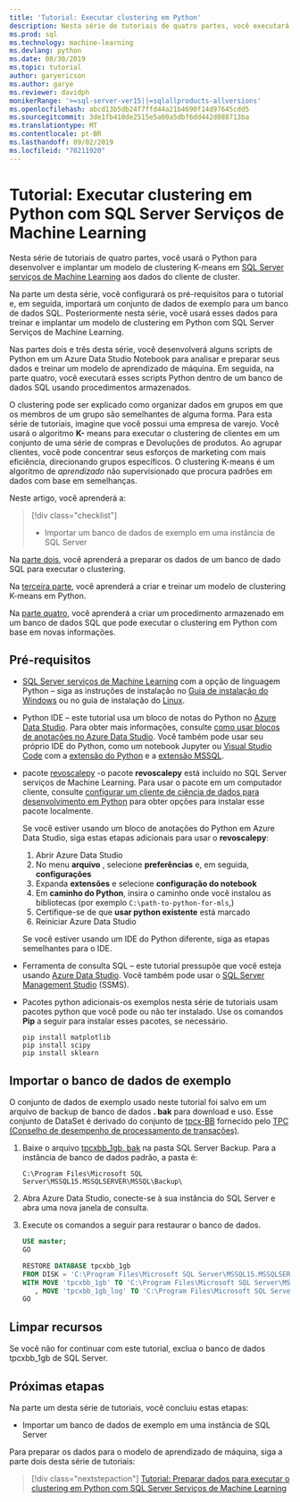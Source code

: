 ```yaml
---
title: 'Tutorial: Executar clustering em Python'
description: Nesta série de tutoriais de quatro partes, você executará o clustering de clientes em um banco de dados SQL usando o Python com SQL Server Serviços de Machine Learning.
ms.prod: sql
ms.technology: machine-learning
ms.devlang: python
ms.date: 08/30/2019
ms.topic: tutorial
author: garyericson
ms.author: garye
ms.reviewer: davidph
monikerRange: '>=sql-server-ver15||=sqlallproducts-allversions'
ms.openlocfilehash: abcd13b5db24f7ffd44a21b4690f14d97645cdd5
ms.sourcegitcommit: 3de1fb410de2515e5a00a5dbf6dd442d888713ba
ms.translationtype: MT
ms.contentlocale: pt-BR
ms.lasthandoff: 09/02/2019
ms.locfileid: "70211920"
---
```

# <a name="tutorial-perform-clustering-in-python-with-sql-server-machine-learning-services"></a>Tutorial: Executar clustering em Python com SQL Server Serviços de Machine Learning

Nesta série de tutoriais de quatro partes, você usará o Python para desenvolver e implantar um modelo de clustering K-means em [SQL Server serviços de Machine Learning](../what-is-sql-server-machine-learning.md) aos dados do cliente de cluster.

Na parte um desta série, você configurará os pré-requisitos para o tutorial e, em seguida, importará um conjunto de dados de exemplo para um banco de dados SQL. Posteriormente nesta série, você usará esses dados para treinar e implantar um modelo de clustering em Python com SQL Server Serviços de Machine Learning.

Nas partes dois e três desta série, você desenvolverá alguns scripts de Python em um Azure Data Studio Notebook para analisar e preparar seus dados e treinar um modelo de aprendizado de máquina. Em seguida, na parte quatro, você executará esses scripts Python dentro de um banco de dados SQL usando procedimentos armazenados.

O clustering pode ser explicado como organizar dados em grupos em que os membros de um grupo são semelhantes de alguma forma. Para esta série de tutoriais, imagine que você possui uma empresa de varejo. Você usará o algoritmo **K-** means para executar o clustering de clientes em um conjunto de uma série de compras e Devoluções de produtos. Ao agrupar clientes, você pode concentrar seus esforços de marketing com mais eficiência, direcionando grupos específicos.
O clustering K-means é um algoritmo de *aprendizado* não supervisionado que procura padrões em dados com base em semelhanças.

Neste artigo, você aprenderá a:

> [!div class="checklist"]
> * Importar um banco de dados de exemplo em uma instância de SQL Server

Na [parte dois](tutorial-python-clustering-model-prepare-data.md), você aprenderá a preparar os dados de um banco de dado SQL para executar o clustering.

Na [terceira parte](tutorial-python-clustering-model-build.md), você aprenderá a criar e treinar um modelo de clustering K-means em Python.

Na [parte quatro](tutorial-python-clustering-model-deploy.md), você aprenderá a criar um procedimento armazenado em um banco de dados SQL que pode executar o clustering em Python com base em novas informações.

## <a name="prerequisites"></a>Pré-requisitos

* [SQL Server serviços de Machine Learning](../what-is-sql-server-machine-learning.md) com a opção de linguagem Python – siga as instruções de instalação no [Guia de instalação do Windows](../install/sql-machine-learning-services-windows-install.md) ou no guia de instalação do [Linux](https://docs.microsoft.com/sql/linux/sql-server-linux-setup-machine-learning?toc=%2fsql%2fadvanced-analytics%2ftoc.json&view=sql-server-linux-ver15).

* Python IDE – este tutorial usa um bloco de notas do Python no [Azure Data Studio](../../azure-data-studio/what-is.md). Para obter mais informações, consulte [como usar blocos de anotações no Azure Data Studio](../../azure-data-studio/sql-notebooks.md). Você também pode usar seu próprio IDE do Python, como um notebook Jupyter ou [Visual Studio Code](https://code.visualstudio.com/docs) com a [extensão do Python](https://marketplace.visualstudio.com/items?itemName=ms-python.python) e a [extensão MSSQL](https://marketplace.visualstudio.com/items?itemName=ms-mssql.mssql).

* pacote [revoscalepy](https://docs.microsoft.com/machine-learning-server/python-reference/revoscalepy/revoscalepy-package) -o pacote **revoscalepy** está incluído no SQL Server serviços de Machine Learning. Para usar o pacote em um computador cliente, consulte [configurar um cliente de ciência de dados para desenvolvimento em Python](../python/setup-python-client-tools-sql.md) para obter opções para instalar esse pacote localmente.

  Se você estiver usando um bloco de anotações do Python em Azure Data Studio, siga estas etapas adicionais para usar o **revoscalepy**:

  1. Abrir Azure Data Studio
  1. No menu **arquivo** , selecione **preferências** e, em seguida, **configurações**
  1. Expanda **extensões** e selecione **configuração do notebook**
  1. Em **caminho do Python**, insira o caminho onde você instalou as bibliotecas (por exemplo `C:\path-to-python-for-mls`,)
  1. Certifique-se de que **usar python existente** está marcado
  1. Reiniciar Azure Data Studio

  Se você estiver usando um IDE do Python diferente, siga as etapas semelhantes para o IDE.

* Ferramenta de consulta SQL – este tutorial pressupõe que você esteja usando [Azure Data Studio](../../azure-data-studio/what-is.md). Você também pode usar o [SQL Server Management Studio](../../ssms/sql-server-management-studio-ssms.md) (SSMS).

* Pacotes python adicionais-os exemplos nesta série de tutoriais usam pacotes python que você pode ou não ter instalado. Use os comandos **Pip** a seguir para instalar esses pacotes, se necessário.

  ```console
  pip install matplotlib
  pip install scipy
  pip install sklearn
  ```

## <a name="import-the-sample-database"></a>Importar o banco de dados de exemplo

O conjunto de dados de exemplo usado neste tutorial foi salvo em um arquivo de backup de banco de dados **. bak** para download e uso. Esse conjunto de DataSet é derivado do conjunto de [tpcx-BB](http://www.tpc.org/tpcx-bb/default.asp) fornecido pelo [TPC (Conselho de desempenho de processamento de transações)](http://www.tpc.org/default.asp).

1. Baixe o arquivo [tpcxbb_1gb. bak](https://sqlchoice.blob.core.windows.net/sqlchoice/static/tpcxbb_1gb.bak) na pasta SQL Server Backup. Para a instância de banco de dados padrão, a pasta é:

   `C:\Program Files\Microsoft SQL Server\MSSQL15.MSSQLSERVER\MSSQL\Backup\`

1. Abra Azure Data Studio, conecte-se à sua instância do SQL Server e abra uma nova janela de consulta.

1. Execute os comandos a seguir para restaurar o banco de dados.

   ```sql
   USE master;
   GO

   RESTORE DATABASE tpcxbb_1gb
   FROM DISK = 'C:\Program Files\Microsoft SQL Server\MSSQL15.MSSQLSERVER\MSSQL\Backup\tpcxbb_1gb.bak'
   WITH MOVE 'tpcxbb_1gb' TO 'C:\Program Files\Microsoft SQL Server\MSSQL15.MSSQLSERVER\MSSQL\DATA\tpcxbb_1gb.mdf'
      , MOVE 'tpcxbb_1gb_log' TO 'C:\Program Files\Microsoft SQL Server\MSSQL15.MSSQLSERVER\MSSQL\DATA\tpcxbb_1gb.ldf';
   GO
   ```

## <a name="clean-up-resources"></a>Limpar recursos

Se você não for continuar com este tutorial, exclua o banco de dados tpcxbb_1gb de SQL Server.

## <a name="next-steps"></a>Próximas etapas

Na parte um desta série de tutoriais, você concluiu estas etapas:

* Importar um banco de dados de exemplo em uma instância de SQL Server

Para preparar os dados para o modelo de aprendizado de máquina, siga a parte dois desta série de tutoriais:

> [!div class="nextstepaction"]
> [Tutorial: Preparar dados para executar o clustering em Python com SQL Server Serviços de Machine Learning](tutorial-python-clustering-model-prepare-data.md)
